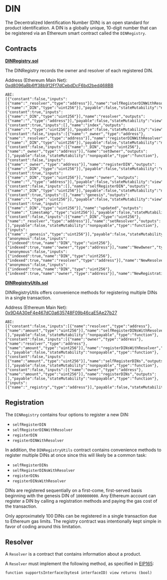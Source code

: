# DIN

The Decentralized Identification Number (DIN) is an open standard for product identification. A DIN is a globally unique, 10-digit number that can be registered via an Ethereum smart contract called the `DINRegistry`.

## Contracts

**[DINRegistry.sol](./contracts/DINRegistry.sol)**

The DINRegistry records the owner and resolver of each registered DIN.

Address (Ethereum Main Net): [0xd8096aBb6ff38b912Ff7dCebdDcF6bd2bed468BB](https://etherscan.io/address/0xd8096abb6ff38b912ff7dcebddcf6bd2bed468bb#code)

```
ABI:
[{"constant":false,"inputs":[{"name":"_resolver","type":"address"}],"name":"selfRegisterDINWithResolver","outputs":[{"name":"_DIN","type":"uint256"}],"payable":false,"stateMutability":"nonpayable","type":"function"},{"constant":true,"inputs":[{"name":"_DIN","type":"uint256"}],"name":"resolver","outputs":[{"name":"","type":"address"}],"payable":false,"stateMutability":"view","type":"function"},{"constant":true,"inputs":[],"name":"index","outputs":[{"name":"","type":"uint256"}],"payable":false,"stateMutability":"view","type":"function"},{"constant":false,"inputs":[{"name":"_owner","type":"address"},{"name":"_resolver","type":"address"}],"name":"registerDINWithResolver","outputs":[{"name":"_DIN","type":"uint256"}],"payable":false,"stateMutability":"nonpayable","type":"function"},{"constant":false,"inputs":[{"name":"_DIN","type":"uint256"},{"name":"_owner","type":"address"}],"name":"setOwner","outputs":[],"payable":false,"stateMutability":"nonpayable","type":"function"},{"constant":false,"inputs":[{"name":"_owner","type":"address"}],"name":"registerDIN","outputs":[{"name":"_DIN","type":"uint256"}],"payable":false,"stateMutability":"nonpayable","type":"function"},{"constant":true,"inputs":[{"name":"_DIN","type":"uint256"}],"name":"owner","outputs":[{"name":"","type":"address"}],"payable":false,"stateMutability":"view","type":"function"},{"constant":false,"inputs":[],"name":"selfRegisterDIN","outputs":[{"name":"_DIN","type":"uint256"}],"payable":false,"stateMutability":"nonpayable","type":"function"},{"constant":true,"inputs":[],"name":"genesis","outputs":[{"name":"","type":"uint256"}],"payable":false,"stateMutability":"view","type":"function"},{"constant":true,"inputs":[{"name":"_DIN","type":"uint256"}],"name":"updated","outputs":[{"name":"_timestamp","type":"uint256"}],"payable":false,"stateMutability":"view","type":"function"},{"constant":false,"inputs":[{"name":"_DIN","type":"uint256"},{"name":"_resolver","type":"address"}],"name":"setResolver","outputs":[],"payable":false,"stateMutability":"nonpayable","type":"function"},{"inputs":[{"name":"_genesis","type":"uint256"}],"payable":false,"stateMutability":"nonpayable","type":"constructor"},{"anonymous":false,"inputs":[{"indexed":true,"name":"DIN","type":"uint256"},{"indexed":true,"name":"owner","type":"address"}],"name":"NewOwner","type":"event"},{"anonymous":false,"inputs":[{"indexed":true,"name":"DIN","type":"uint256"},{"indexed":true,"name":"resolver","type":"address"}],"name":"NewResolver","type":"event"},{"anonymous":false,"inputs":[{"indexed":true,"name":"DIN","type":"uint256"},{"indexed":true,"name":"owner","type":"address"}],"name":"NewRegistration","type":"event"}]
```

**[DINRegistryUtils.sol](./contracts/DINRegistryUtils.sol)**

DINRegistryUtils offers convenience methods for registering multiple DINs in a single transaction.

Address (Ethereum Main Net): [0x9D4A30eF4e467dC0a635748F09b46caE5Ae27b27](https://etherscan.io/address/0x9D4A30eF4e467dC0a635748F09b46caE5Ae27b27#code)

```
ABI:
[{"constant":false,"inputs":[{"name":"resolver","type":"address"},{"name":"amount","type":"uint256"}],"name":"selfRegisterDINsWithResolver","outputs":[],"payable":false,"stateMutability":"nonpayable","type":"function"},{"constant":false,"inputs":[{"name":"owner","type":"address"},{"name":"resolver","type":"address"},{"name":"amount","type":"uint256"}],"name":"registerDINsWithResolver","outputs":[],"payable":false,"stateMutability":"nonpayable","type":"function"},{"constant":false,"inputs":[{"name":"amount","type":"uint256"}],"name":"selfRegisterDINs","outputs":[],"payable":false,"stateMutability":"nonpayable","type":"function"},{"constant":false,"inputs":[{"name":"owner","type":"address"},{"name":"amount","type":"uint256"}],"name":"registerDINs","outputs":[],"payable":false,"stateMutability":"nonpayable","type":"function"},{"inputs":[{"name":"_registry","type":"address"}],"payable":false,"stateMutability":"nonpayable","type":"constructor"}]
```

## Registration

The `DINRegistry` contains four options to register a new DIN:

* `selfRegisterDIN`
* `selfRegisterDINWithResolver`
* `registerDIN`
* `registerDINWithResolver`

In addition, the `DINRegistryUtils` contract contains convenience methods to register multiple DINs at once since this will likely be a common task:

* `selfRegisterDINs`
* `selfRegisterDINsWithResolver`
* `registerDINs`
* `registerDINsWithResolver`

DINs are registered sequentially on a first-come, first-served basis beginning with the genesis DIN of `1000000000`. Any Ethereum account can register a DIN by calling a registration methods and paying the gas cost of the transaction.

Only approximately 100 DINs can be registered in a single transaction due to Ethereum gas limits. The registry contract was intentionally kept simple in favor of coding around this limitation.

## Resolver

A `Resolver` is a contract that contains information about a product.

A `Resolver` must implement the following method, as specified in [EIP165](https://github.com/ethereum/EIPs/issues/165):

`function supportsInterface(bytes4 interfaceID) view returns (bool)`
